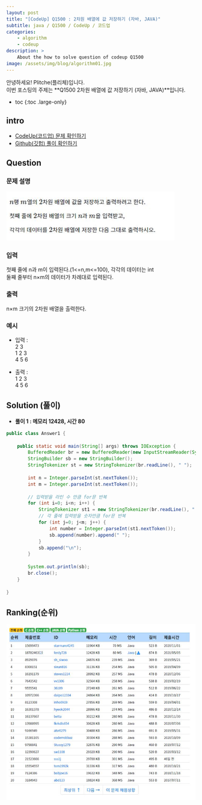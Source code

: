 ```yaml
---
layout: post
title: "[CodeUp] Q1500 : 2차원 배열에 값 저장하기 (자바, JAVA)"
subtitle: java / Q1500 / CodeUp / 코드업
categories:
    - algorithm
    - codeup
description: >
    About the how to solve question of codeup Q1500
image: /assets/img/blog/algorithm01.jpg
---
```


안녕하세요! Plitche(플리체)입니다.  
이번 포스팅의 주제는 **Q1500 2차원 배열에 값 저장하기 (자바, JAVA)**입니다.

* toc
{:toc .large-only}

## intro
* [CodeUp(코드업) 문제 확인하기](https://codeup.kr/problem.php?id=1500)  
* [Github(깃헙) 풀이 확인하기](https://github.com/plitche/CodeUp_Solution/tree/master/Q1401~Q1500/Q1500)  

## Question
### 문제 설명
![](/assets/post/codeup/Q1500~Q1599/20211106/01.JPG)  

### 입력
첫째 줄에 n과 m이 입력된다.(1<=n,m<=100), 각각의 데이터는 int  
둘째 줄부터 n×m의 데이터가 차례대로 입력된다.  

### 출력
n×m 크기의 2차원 배열을 출력한다.  

### 예시
* 입력 :  
2 3  
1 2 3  
4 5 6  

* 출력 :  
1 2 3  
4 5 6  

## Solution (풀이)
* **풀이 1 : 메모리 12428, 시간 80**  

```java
public class Answer1 {

    public static void main(String[] args) throws IOException {
        BufferedReader br = new BufferedReader(new InputStreamReader(System.in));
        StringBuilder sb = new StringBuilder();
        StringTokenizer st = new StringTokenizer(br.readLine(), " ");
        
        int n = Integer.parseInt(st.nextToken());
        int m = Integer.parseInt(st.nextToken());

        // 입력받을 라인 수 만큼 for문 반복
        for (int i=0; i<n; i++) {
            StringTokenizer st1 = new StringTokenizer(br.readLine(), " ");
            // 각 줄에 입력받을 숫자만큼 for문 반복
            for (int j=0; j<m; j++) {
            	int number = Integer.parseInt(st1.nextToken());
            	sb.append(number).append(" ");
            }
            sb.append("\n");
        }
 
        System.out.println(sb);
        br.close();
    }
    	 
}
```  

## Ranking(순위)
![](/assets/post/codeup/Q1500~Q1599/20211106/03.JPG)  